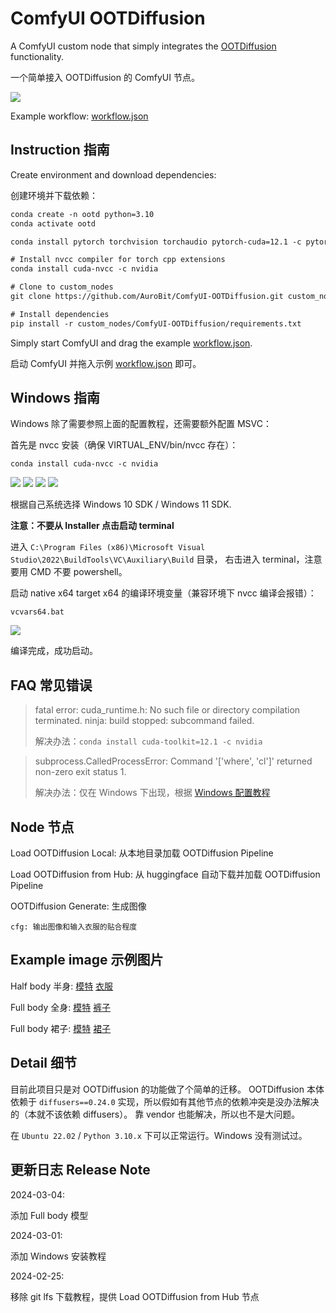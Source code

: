 # ComfyUI OOTDiffusion

A ComfyUI custom node that simply integrates the [OOTDiffusion](https://github.com/levihsu/OOTDiffusion) functionality.

一个简单接入 OOTDiffusion 的 ComfyUI 节点。

![](./assets/graph.png)

Example workflow: [workflow.json](./assets/workflow.json)

## Instruction 指南

Create environment and download dependencies:

创建环境并下载依赖：

```txt
conda create -n ootd python=3.10
conda activate ootd

conda install pytorch torchvision torchaudio pytorch-cuda=12.1 -c pytorch -c nvidia

# Install nvcc compiler for torch cpp extensions
conda install cuda-nvcc -c nvidia

# Clone to custom_nodes
git clone https://github.com/AuroBit/ComfyUI-OOTDiffusion.git custom_nodes/ComfyUI-OOTDiffusion

# Install dependencies
pip install -r custom_nodes/ComfyUI-OOTDiffusion/requirements.txt
```

Simply start ComfyUI and drag the example [workflow.json](./assets/workflow.json).

启动 ComfyUI 并拖入示例 [workflow.json](./assets/workflow.json) 即可。

## Windows 指南

Windows 除了需要参照上面的配置教程，还需要额外配置 MSVC：

首先是 nvcc 安装（确保 VIRTUAL_ENV/bin/nvcc 存在）：

```
conda install cuda-nvcc -c nvidia
```

![](./assets/tutorial_windows_install.png)
![](./assets/tutorial_windows_install_1.png)
![](./assets/tutorial_windows_install_2.png)
![](./assets/tutorial_windows_install_3.png)

根据自己系统选择 Windows 10 SDK / Windows 11 SDK.

**注意：不要从 Installer 点击启动 terminal**

进入 `C:\Program Files (x86)\Microsoft Visual Studio\2022\BuildTools\VC\Auxiliary\Build` 目录，
右击进入 terminal，注意要用 CMD 不要 powershell。

启动 native x64 target x64 的编译环境变量（兼容环境下 nvcc 编译会报错）：

```
vcvars64.bat
```

![](./assets/tutorial_windows_install_4.png)

编译完成，成功启动。

## FAQ 常见错误

> fatal error: cuda_runtime.h: No such file or directory compilation terminated. ninja: build stopped: subcommand failed.
>
> 解决办法：`conda install cuda-toolkit=12.1 -c nvidia`

> subprocess.CalledProcessError: Command '['where', 'cl']' returned non-zero exit status 1.
>
> 解决办法：仅在 Windows 下出现，根据 [Windows 配置教程](#Windows-指南)

## Node 节点

Load OOTDiffusion Local: 从本地目录加载 OOTDiffusion Pipeline

Load OOTDiffusion from Hub: 从 huggingface 自动下载并加载 OOTDiffusion Pipeline

OOTDiffusion Generate: 生成图像

    cfg: 输出图像和输入衣服的贴合程度

## Example image 示例图片

Half body 半身: [模特](./assets/model_1.png) [衣服](./assets/cloth_1.jpg)

Full body 全身: [模特](./assets/model_fullbody_1.png) [裤子](./assets/cloth_lower_body_1.jpg)

Full body 裙子: [模特](./assets/model_dress_1.png) [裙子](./assets/cloth_dress_1.jpg)

## Detail 细节

目前此项目只是对 OOTDiffusion 的功能做了个简单的迁移。
OOTDiffusion 本体依赖于 `diffusers==0.24.0` 实现，所以假如有其他节点的依赖冲突是没办法解决的（本就不该依赖 diffusers）。
靠 vendor 也能解决，所以也不是大问题。

在 `Ubuntu 22.02` / `Python 3.10.x` 下可以正常运行。Windows 没有测试过。

## 更新日志 Release Note

2024-03-04:

添加 Full body 模型

2024-03-01:

添加 Windows 安装教程

2024-02-25:

移除 git lfs 下载教程，提供 Load OOTDiffusion from Hub 节点
